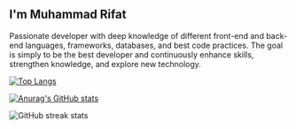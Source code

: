 ## I'm Muhammad Rifat
Passionate developer with deep knowledge of different front-end and back-end languages, frameworks, databases, and best code practices. The goal is simply to be the best developer and continuously enhance skills, strengthen knowledge, and explore new technology.


[![Top Langs](https://github-readme-stats.vercel.app/api/top-langs/?username=anuraghazra)](https://github.com/anuraghazra/github-readme-stats)

[![Anurag's GitHub stats](https://github-readme-stats.vercel.app/api?username=MuhammadRifat)](https://github.com/anuraghazra/github-readme-stats)

![GitHub streak stats](https://github-readme-streak-stats.herokuapp.com/?user=MuhammadRifat)  

